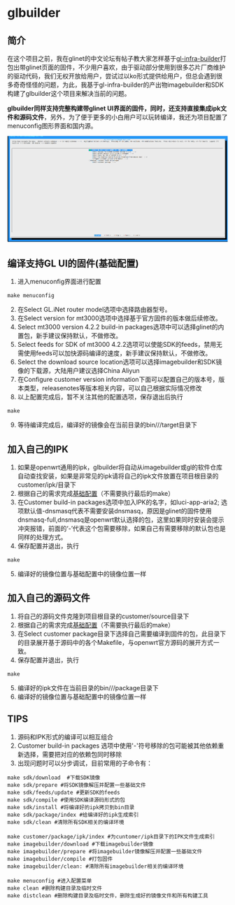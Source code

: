 # glbuilder

## 简介
在这个项目之前，我在glinet的中文论坛有帖子教大家怎样基于[gl-infra-builder](https://github.com/gl-inet/gl-infra-builder)打包出带glinet页面的固件，不少用户喜欢，由于驱动部分使用到很多芯片厂商维护的驱动代码，我们无权开放给用户，尝试过以ko形式提供给用户，但总会遇到很多奇奇怪怪的问题，为此，我基于gl-infra-builder的产出物imagebuilder和SDK构建了glbuilder这个项目来解决当前的问题。

**glbuilder同样支持完整构建带glinet UI界面的固件，同时，还支持直接集成ipk文件和源码文件**，另外，为了便于更多的小白用户可以玩转编译，我还为项目配置了menuconfig图形界面和国内源。

![play](./image/menuconfig.png)



## 编译支持GL UI的固件(基础配置)

1. 进入menuconfig界面进行配置
```
make menuconfig
```
2. 在Select GL.iNet router model选项中选择路由器型号。
3. 在Select version for mt3000选项中选择基于官方固件的版本做后续修改。
4. Select mt3000 version 4.2.2 build-in packages选项中可以选择glinet的内置包，新手建议保持默认，不做修改。
5. Select feeds for SDK of mt3000 4.2.2选项可以使能SDK的feeds，禁用无需使用feeds可以加快源码编译的速度，新手建议保持默认，不做修改。
6. Select the download source location选项可以选择imagebuilder和SDK镜像的下载源，大陆用户建议选择China Aliyun
7. 在Configure customer version information下面可以配置自己的版本号，版本类型，releasenotes等版本相关内容，可以自己根据实际情况修改
8. 以上配置完成后，暂不关注其他的配置选项，保存退出后执行
```
make
```
9. 等待编译完成后，编译好的镜像会在当前目录的bin/<model>/<version>/target目录下



## 加入自己的IPK

1. 如果是openwrt通用的ipk，glbuilder将自动从imagebuilder或gl的软件仓库自动查找安装，如果是非常见的ipk请将自己的ipk文件放置在项目根目录的customer/ipk/目录下
2. 根据自己的需求完成[基础配置](#编译支持gl-ui的固件基础配置)（不需要执行最后的make）
3. 在Customer build-in packages选项中加入IPK的名字，如luci-app-aria2; 选项默认值-dnsmasq代表不需要安装dnsmasq，原因是glinet的固件使用dnsmasq-full,dnsmasq是openwrt默认选择的包，这里如果同时安装会提示冲突报错，前面的‘-’代表这个包需要移除，如果自己有需要移除的默认包也是同样的处理方式。
4. 保存配置并退出，执行
```
make
```
5. 编译好的镜像位置与基础配置中的镜像位置一样



## 加入自己的源码文件

1. 将自己的源码文件克隆到项目根目录的customer/source目录下
2. 根据自己的需求完成[基础配置](#编译支持gl-ui的固件基础配置)（不需要执行最后的make）
3. 在Select customer package目录下选择自己需要编译到固件的包，此目录下的目录展开基于源码中的各个Makefile，与openwrt官方源码的展开方式一致。
4. 保存配置并退出，执行
```
make
```
5. 编译好的ipk文件在当前目录的bin/<model>/<version>/package目录下
5. 编译好的镜像位置与基础配置中的镜像位置一样



## TIPS
1. 源码和IPK形式的编译可以相互组合
2. Customer build-in packages 选项中使用'-'符号移除的包可能被其他依赖重新选择，需要把对应的依赖包同时移除
3. 出现问题时可以分步调试，目前常用的子命令有：
```
make sdk/download  #下载SDK镜像
make sdk/prepare #将SDK镜像解压并配置一些基础文件
make sdk/feeds/update #更新SDK的feeds
make sdk/compile #使用SDK编译源码形式的包
make sdk/install #将编译好的ipk拷贝到bin目录
make sdk/package/index #给编译好的ipk生成索引
make sdk/clean #清除所有SDK相关的编译环境

make customer/package/ipk/index #为cuntomer/ipk目录下的IPK文件生成索引
make imagebuilder/download #下载imagebuilder镜像
make imagebuilder/prepare #将imagebuilder镜像解压并配置一些基础文件
make imagebuilder/compile #打包固件
make imagebuilder/clean: #清除所有imagebuilder相关的编译环境

make menuconfig #进入配置菜单
make clean #删除构建目录及临时文件
make distclean #删除构建目录及临时文件，删除生成好的镜像文件和所有构建工具

```